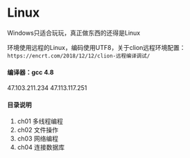 # Linux

Windows只适合玩玩，真正做东西的还得是Linux

环境使用远程的Linux，编码使用UTF8，关于clion远程环境配置：`https://encrt.com/2018/12/12/clion-远程编译调试/`

#### 编译器：gcc 4.8
47.103.211.234
47.113.117.251

#### 目录说明
1. ch01 多线程编程
2. ch02 文件操作
3. ch03 网络编程
4. ch04 连接数据库